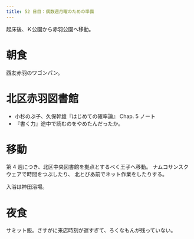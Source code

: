 ```yaml
---
title: 52 日目：偶数週月曜のための準備
---
```


起床後、Ｋ公園から赤羽公園へ移動。

# 朝食

西友赤羽のワゴンパン。

# 北区赤羽図書館

* 小杉のぶ子、久保幹雄『はじめての確率論』 Chap. 5 ノート
* 『書く力』途中で読むのをやめたんだったか。

# 移動

第 4 週につき、北区中央図書館を拠点とするべく王子へ移動。
ナムコサンスクウェアで時間をつぶしたり、
北とぴあ前でネット作業をしたりする。

入浴は神田浴場。

# 夜食

サミット飯。さすがに来店時刻が遅すぎて、ろくなもんが残っていない。
